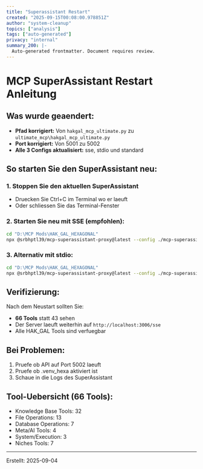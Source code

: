 ```yaml
---
title: "Superassistant Restart"
created: "2025-09-15T00:08:00.978851Z"
author: "system-cleanup"
topics: ["analysis"]
tags: ["auto-generated"]
privacy: "internal"
summary_200: |-
  Auto-generated frontmatter. Document requires review.
---
```


# MCP SuperAssistant Restart Anleitung

## Was wurde geaendert:
- **Pfad korrigiert:** Von `hakgal_mcp_ultimate.py` zu `ultimate_mcp\hakgal_mcp_ultimate.py`
- **Port korrigiert:** Von 5001 zu 5002
- **Alle 3 Configs aktualisiert:** sse, stdio und standard

## So starten Sie den SuperAssistant neu:

### 1. Stoppen Sie den aktuellen SuperAssistant
- Druecken Sie Ctrl+C im Terminal wo er laeuft
- Oder schliessen Sie das Terminal-Fenster

### 2. Starten Sie neu mit SSE (empfohlen):
```bash
cd "D:\MCP Mods\HAK_GAL_HEXAGONAL"
npx @srbhptl39/mcp-superassistant-proxy@latest --config ./mcp-superassistant.sse.config.json --outputTransport sse
```

### 3. Alternativ mit stdio:
```bash
cd "D:\MCP Mods\HAK_GAL_HEXAGONAL"
npx @srbhptl39/mcp-superassistant-proxy@latest --config ./mcp-superassistant.stdio.config.json --outputTransport streamableHttp
```

## Verifizierung:
Nach dem Neustart sollten Sie:
- **66 Tools** statt 43 sehen
- Der Server laeuft weiterhin auf `http://localhost:3006/sse`
- Alle HAK_GAL Tools sind verfuegbar

## Bei Problemen:
1. Pruefe ob API auf Port 5002 laeuft
2. Pruefe ob .venv_hexa aktiviert ist
3. Schaue in die Logs des SuperAssistant

## Tool-Uebersicht (66 Tools):
- Knowledge Base Tools: 32
- File Operations: 13  
- Database Operations: 7
- Meta/AI Tools: 4
- System/Execution: 3
- Niches Tools: 7

---
Erstellt: 2025-09-04
